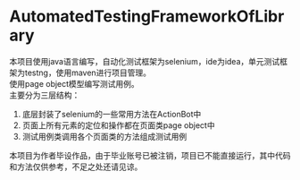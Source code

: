 # AutomatedTestingFrameworkOfLibrary
本项目使用java语言编写，自动化测试框架为selenium，ide为idea，单元测试框架为testng，使用maven进行项目管理。   
使用page object模型编写测试用例。   
主要分为三层结构：
1. 底层封装了selenium的一些常用方法在ActionBot中
2. 页面上所有元素的定位和操作都在页面类page object中
3. 测试用例类调用各个页面类的方法组成测试用例

本项目为作者毕设作品，由于毕业账号已被注销，项目已不能直接运行，其中代码和方法仅供参考，不足之处还请见谅。
